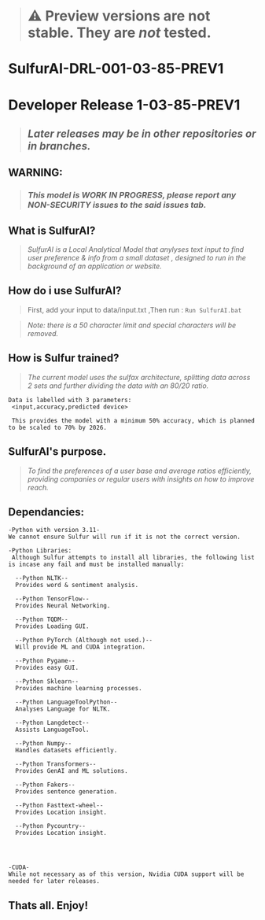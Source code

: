 > # ⚠️ Preview versions are not stable. They are _not_ tested.
# SulfurAI-DRL-001-03-85-PREV1
# Developer Release 1-03-85-PREV1
> ## _Later releases may be in other repositories or in branches._
 
## WARNING:
> ### _This model is WORK IN PROGRESS, please report any NON-SECURITY issues to the said issues tab._


## What is SulfurAI?

> _SulfurAI is a Local Analytical Model that anylyses text input to find user preference & info from a small dataset , designed to run in the background of an application or website._

## How do i use SulfurAI?

> First, add your input to data/input.txt
> ,Then run :
 `Run SulfurAI.bat`

> _Note: there is a 50 character limit and special characters will be removed._

## How is Sulfur trained?

> _The current model uses the sulfax architecture, splitting data across 2 sets and further dividing the data with an 80/20 ratio._
```
Data is labelled with 3 parameters:
 <input,accuracy,predicted device>

 This provides the model with a minimum 50% accuracy, which is planned to be scaled to 70% by 2026.
```
## SulfurAI's purpose.

> _To find the preferences of a user base and average ratios efficiently, providing companies or regular users with insights on how to improve reach._


## Dependancies:
```
-Python with version 3.11-
We cannot ensure Sulfur will run if it is not the correct version.

-Python Libraries:
 Although Sulfur attempts to install all libraries, the following list is incase any fail and must be installed manually:

  --Python NLTK--
  Provides word & sentiment analysis.

  --Python TensorFlow--
  Provides Neural Networking.

  --Python TQDM--
  Provides Loading GUI.

  --Python PyTorch (Although not used.)--
  Will provide ML and CUDA integration.

  --Python Pygame--
  Provides easy GUI.

  --Python Sklearn--
  Provides machine learning processes.

  --Python LanguageToolPython--
  Analyses Language for NLTK.

  --Python Langdetect--
  Assists LanguageTool.

  --Python Numpy--
  Handles datasets efficiently.

  --Python Transformers--
  Provides GenAI and ML solutions.

  --Python Fakers--
  Provides sentence generation.

  --Python Fasttext-wheel--
  Provides Location insight.

  --Python Pycountry--
  Provides Location insight.




-CUDA-
While not necessary as of this version, Nvidia CUDA support will be needed for later releases.
```
## Thats all. Enjoy!
  
  


